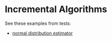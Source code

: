 # Incremental Algorithms

See these examples from tests:

- [normal distribution estimator](https://github.com/JuliaAI/LearnAPI.jl/blob/dev/test/patterns/incremental_algorithms.jl)
